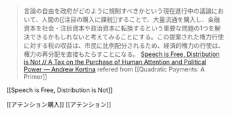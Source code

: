 
> 言論の自由を政府がどのように規制すべきかという現在進行中の議論において、人間の[[注目の購入に課税]]することで、大量流通を購入し、金融資本を社会・注目資本や政治資本に転換するという重要な問題の1つを解決できるかもしれないと考えてみることにする。この提案された権力行使に対する税の収益は、市民に比例配分されるため、経済的権力の行使は、権力の再分配を直接もたらすことになる。
[Speech is Free, Distribution is Not // A Tax on the Purchase of Human Attention and Political Power — Andrew Kortina](https://kortina.nyc/essays/speech-is-free-distribution-is-not-a-tax-on-the-purchase-of-human-attention-and-political-power/)
refered from [[Quadratic Payments: A Primer]]

[[Speech is Free, Distribution is Not]]

[[アテンション購入]]
[[アテンション]]
